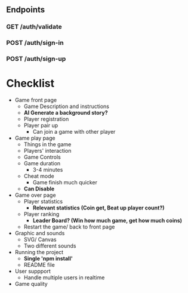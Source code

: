 ## Endpoints

### GET /auth/validate

### POST /auth/sign-in

### POST /auth/sign-up

# Checklist
- Game front page
	- Game Description and instructions
     - **AI Generate a background story?**
	- Player registration
	- Player pair up
		- Can join a game with other player
- Game play page
	- Things in the game
	- Players' interaction
	- Game Controls
	- Game duration
		- 3-4 minutes
	- Cheat mode
		- Game finish much quicker
    - **Can Disable**
- Game over page
	- Player statistics
		- **Relevant statistics (Coin get, Beat up player count?)**
	- Player ranking
		- **Leader Board? (Win how much game, get how much coins)**
	- Restart the game/ back to front page
- Graphic and sounds
	- SVG/ Canvas
	- Two different sounds
- Running the project
	- **Single 'npm install'**
	- README file
- User suppport
	- Handle multiple users in realtime
- Game quality
